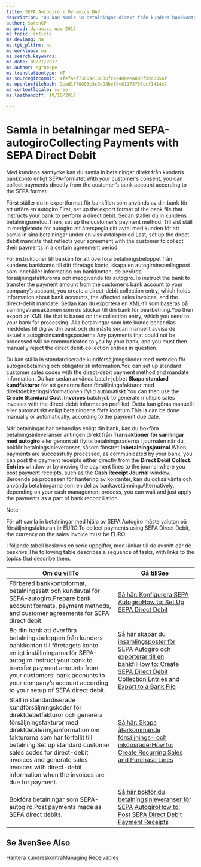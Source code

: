 ```yaml
---
title: SEPA Autogiro i Dynamics NAV
description: "Du kan samla in betalningar direkt från kundens bankkonto enligt SEPA-formatet."
author: SorenGP
ms.prod: dynamics-nav-2017
ms.topic: article
ms.devlang: na
ms.tgt_pltfrm: na
ms.workload: na
ms.search.keywords: 
ms.date: 08/21/2017
ms.author: sgroespe
ms.translationtype: HT
ms.sourcegitcommit: 4fefaef7380ac10836fcac404eea006f55d8556f
ms.openlocfilehash: 9ead1f76883e3c8d98bef8c61175766ccf1414e7
ms.contentlocale: sv-se
ms.lasthandoff: 10/16/2017

---
```

# <a name="collecting-payments-with-sepa-direct-debit"></a><span data-ttu-id="5b4a3-103">Samla in betalningar med SEPA-autogiro</span><span class="sxs-lookup"><span data-stu-id="5b4a3-103">Collecting Payments with SEPA Direct Debit</span></span>
<span data-ttu-id="5b4a3-104">Med kundens samtycke kan du samla in betalningar direkt från kundens bankkonto enligt SEPA-formatet.</span><span class="sxs-lookup"><span data-stu-id="5b4a3-104">With your customer’s consent, you can collect payments directly from the customer’s bank account according to the SEPA format.</span></span>  

 <span data-ttu-id="5b4a3-105">Först ställer du in exportformat för bankfilen som används av din bank för att utföra en autogiro.</span><span class="sxs-lookup"><span data-stu-id="5b4a3-105">First, set up the export format of the bank file that instructs your bank to perform a direct debit.</span></span> <span data-ttu-id="5b4a3-106">Sedan ställer du in kundens betalningsmetod.</span><span class="sxs-lookup"><span data-stu-id="5b4a3-106">Then, set up the customer’s payment method.</span></span> <span data-ttu-id="5b4a3-107">Till sist ställ in medgivande för autogiro att återspegla ditt avtal med kunden för att samla in sina betalningar under en viss avtalsperiod.</span><span class="sxs-lookup"><span data-stu-id="5b4a3-107">Last, set up the direct-debit mandate that reflects your agreement with the customer to collect their payments in a certain agreement period.</span></span>  

 <span data-ttu-id="5b4a3-108">För instruktioner till banken för att överföra betalningsbeloppet från kundens bankkonto till ditt företags konto, skapa en autogiroinsamlingpost som innehåller information om bankkonton, de berörda försäljningsfakturorna och medgivande för autogiro.</span><span class="sxs-lookup"><span data-stu-id="5b4a3-108">To instruct the bank to transfer the payment amount from the customer’s bank account to your company’s account, you create a direct-debit collection entry, which holds information about bank accounts, the affected sales invoices, and the direct-debit mandate.</span></span> <span data-ttu-id="5b4a3-109">Sedan kan du exportera en XML-fil som baseras på samlingstransaktionen som du skickar till din bank för bearbetning.</span><span class="sxs-lookup"><span data-stu-id="5b4a3-109">You then export an XML file that is based on the collection entry, which you send to your bank for processing.</span></span> <span data-ttu-id="5b4a3-110">Alla betalningar som inte kunde behandlas meddelas till dig av din bank och du måste sedan manuellt avvisa de aktuella autogiroinsamlingsposterna.</span><span class="sxs-lookup"><span data-stu-id="5b4a3-110">Any payments that could not be processed will be communicated to you by your bank, and you must then manually reject the direct debit-collection entries in question.</span></span>  

 <span data-ttu-id="5b4a3-111">Du kan ställa in standardiserade kundförsäljningskoder med metoden för autogirobetalning och obligatorisk information.</span><span class="sxs-lookup"><span data-stu-id="5b4a3-111">You can set up standard customer sales codes with the direct-debit payment method and mandate information.</span></span> <span data-ttu-id="5b4a3-112">Du kan sedan använda batch-jobbet **Skapa standard kundfakturor** för att generera flera försäljningsfakturor med direktdebiteringsinformationen ifylld automatiskt.</span><span class="sxs-lookup"><span data-stu-id="5b4a3-112">You can then use the **Create Standard Cust. Invoices** batch job to generate multiple sales invoices with the direct-debit information prefilled.</span></span> <span data-ttu-id="5b4a3-113">Detta kan göras manuellt eller automatiskt enligt betalningens förfallodatum.</span><span class="sxs-lookup"><span data-stu-id="5b4a3-113">This is can be done manually or automatically, according to the payment due date.</span></span>  

 <span data-ttu-id="5b4a3-114">När betalningar har behandlas enligt din bank, kan du bokföra betalningsinleveranser antingen direkt från **Transaktioner för samlingar med autogiro** eller genom att flytta betalningsraderna i journalen när du bokför betalningsinleveranser, såsom fönstret **Inbetalningsjournal**.</span><span class="sxs-lookup"><span data-stu-id="5b4a3-114">When payments are successfully processed, as communicated by your bank, you can post the payment receipts either directly from the **Direct Debit Collect. Entries** window or by moving the payment lines to the journal where you post payment receipts, such as the **Cash Receipt Journal** window.</span></span> <span data-ttu-id="5b4a3-115">Beroende på processen för hantering av kontanter, kan du också vänta och använda betalningarna som en del av bankavstämning.</span><span class="sxs-lookup"><span data-stu-id="5b4a3-115">Alternatively, depending on your cash management process, you can wait and just apply the payments as a part of bank reconciliation.</span></span>  

> [!NOTE]  
>  <span data-ttu-id="5b4a3-116">För att samla in betalningar med hjälp av SEPA Autogiro måste valutan på försäljningsfakturan är EURO.</span><span class="sxs-lookup"><span data-stu-id="5b4a3-116">To collect payments using SEPA Direct Debit, the currency on the sales invoice must be EURO.</span></span>  

 <span data-ttu-id="5b4a3-117">I följande tabell beskrivs en serie uppgifter, med länkar till de avsnitt där de beskrivs.</span><span class="sxs-lookup"><span data-stu-id="5b4a3-117">The following table describes a sequence of tasks, with links to the topics that describe them.</span></span>   

|<span data-ttu-id="5b4a3-118">**Om du vill**</span><span class="sxs-lookup"><span data-stu-id="5b4a3-118">**To**</span></span>|<span data-ttu-id="5b4a3-119">**Gå till**</span><span class="sxs-lookup"><span data-stu-id="5b4a3-119">**See**</span></span>|  
|------------|-------------|  
|<span data-ttu-id="5b4a3-120">Förbered bankkontoformat, betalningssätt och kundavtal för SEPA-autogiro.</span><span class="sxs-lookup"><span data-stu-id="5b4a3-120">Prepare bank account formats, payment methods, and customer agreements for SEPA direct debit.</span></span>|[<span data-ttu-id="5b4a3-121">Så här: Konfigurera SEPA Autogiro</span><span class="sxs-lookup"><span data-stu-id="5b4a3-121">How to: Set Up SEPA Direct Debit</span></span>](finance-how-to-set-up-sepa-direct-debit.md)|  
|<span data-ttu-id="5b4a3-122">Be din bank att överföra betalningsbeloppen från kunders bankkonton till företagets konto enligt inställningarna för SEPA-autogiro.</span><span class="sxs-lookup"><span data-stu-id="5b4a3-122">Instruct your bank to transfer payment amounts from your customers’ bank accounts to your company’s account according to your setup of SEPA direct debit.</span></span>|[<span data-ttu-id="5b4a3-123">Så här skapar du insamlingsposter för SEPA Autogiro och exporterar till en bankfil</span><span class="sxs-lookup"><span data-stu-id="5b4a3-123">How to: Create SEPA Direct Debit Collection Entries and Export to a Bank File</span></span>](finance-how-create-sepa-direct-debit-collection-entries-export-bank-file.md)|  
|<span data-ttu-id="5b4a3-124">Ställ in standardiserade kundförsäljningskoder för direktdebetfakturor och generera försäljningsfakturor med direktdebiteringsinformation om fakturorna som har förfallit till betalning.</span><span class="sxs-lookup"><span data-stu-id="5b4a3-124">Set up standard customer sales codes for direct-debit invoices and generate sales invoices with direct-debit information when the invoices are due for payment.</span></span>|[<span data-ttu-id="5b4a3-125">Så här: Skapa återkommande försäljnings- och inköpsrader</span><span class="sxs-lookup"><span data-stu-id="5b4a3-125">How to: Create Recurring Sales and Purchase Lines</span></span>](sales-how-work-standard-lines.md)|  
|<span data-ttu-id="5b4a3-126">Bokföra betalningar som SEPA-autogiro.</span><span class="sxs-lookup"><span data-stu-id="5b4a3-126">Post payments made as SEPA direct debits.</span></span>|[<span data-ttu-id="5b4a3-127">Så här bokför du betalningsinleveranser för SEPA Autogiro</span><span class="sxs-lookup"><span data-stu-id="5b4a3-127">How to: Post SEPA Direct Debit Payment Receipts</span></span>](finance-how-to-post-sepa-direct-debit-payment-receipts.md)|  

## <a name="see-also"></a><span data-ttu-id="5b4a3-128">Se även</span><span class="sxs-lookup"><span data-stu-id="5b4a3-128">See Also</span></span>  
[<span data-ttu-id="5b4a3-129">Hantera kundreskontra</span><span class="sxs-lookup"><span data-stu-id="5b4a3-129">Managing Receivables</span></span>](receivables-manage-receivables.md)

